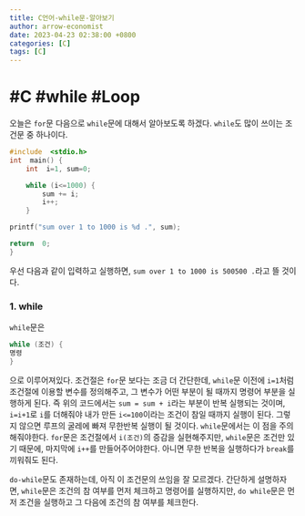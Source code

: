 ```yaml
---
title: C언어-while문-알아보기
author: arrow-economist
date: 2023-04-23 02:38:00 +0800
categories: [C]
tags: [C]
---
```


# #C #while #Loop

오늘은 `for`문 다음으로 `while`문에 대해서 알아보도록 하겠다. `while`도 많이 쓰이는 조건문 중 하나이다.

```c
#include  <stdio.h>
int  main() {
	int  i=1, sum=0;

	while (i<=1000) {
		sum += i;
		i++;
	}

printf("sum over 1 to 1000 is %d .", sum);

return  0;
}
```

우선 다음과 같이 입력하고 실행하면, `sum over 1 to 1000 is 500500 .`라고 뜰 것이다.

### 1. while

`while`문은

```c
while (조건) {
명령
}
```

으로 이루어져있다. 조건절은 `for`문 보다는 조금 더 간단한데, `while`문 이전에 `i=1`처럼 조건절에 이용할 변수를 정의해주고, 그 변수가 어떤 부분이 될 때까지 명령어 부분을 실행하게 된다. 즉 위의 코드에서는 `sum = sum + i`라는 부분이 반복 실행되는 것이며, `i=i+1`로 `i`를 더해줘야 내가 만든 `i<=100`이라는 조건이 참일 때까지 실행이 된다. 그렇지 않으면 루프의 굴레에 빠져 무한반복 실행이 될 것이다. `while`문에서는 이 점을 주의해줘야한다. `for`문은 조건절에서 `i(조건)`의 증감을 실현해주지만, `while`문은 조건만 있기 때문에, 마지막에 `i++`를 만들어주어야한다. 아니면 무한 반복을 실행하다가 `break`를 끼워줘도 된다.

`do-while`문도 존재하는데, 아직 이 조건문의 쓰임을 잘 모르겠다. 간단하게 설명하자면, `while`문은 조건의 참 여부를 먼저 체크하고 명령어를 실행하지만, `do while`문은 먼저 조건을 실행하고 그 다음에 조건의 참 여부를 체크한다.

<!--stackedit_data:
eyJoaXN0b3J5IjpbMTM2MjA4MjU3MiwxNDA3NDI4MTM4XX0=
-->
